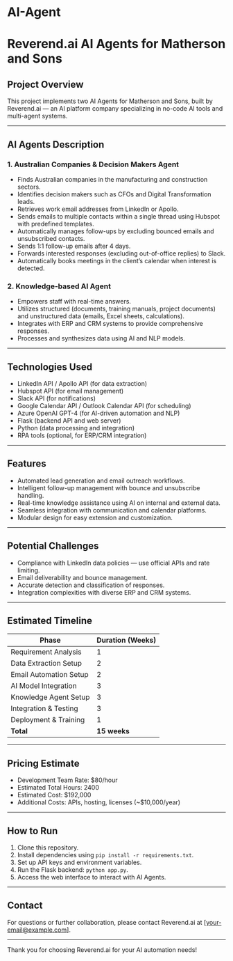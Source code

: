 # AI-Agent

# Reverend.ai AI Agents for Matherson and Sons

## Project Overview

This project implements two AI Agents for Matherson and Sons, built by Reverend.ai — an AI platform company specializing in no-code AI tools and multi-agent systems.

---

## AI Agents Description

### 1. Australian Companies & Decision Makers Agent

- Finds Australian companies in the manufacturing and construction sectors.
- Identifies decision makers such as CFOs and Digital Transformation leads.
- Retrieves work email addresses from LinkedIn or Apollo.
- Sends emails to multiple contacts within a single thread using Hubspot with predefined templates.
- Automatically manages follow-ups by excluding bounced emails and unsubscribed contacts.
- Sends 1:1 follow-up emails after 4 days.
- Forwards interested responses (excluding out-of-office replies) to Slack.
- Automatically books meetings in the client’s calendar when interest is detected.

### 2. Knowledge-based AI Agent

- Empowers staff with real-time answers.
- Utilizes structured (documents, training manuals, project documents) and unstructured data (emails, Excel sheets, calculations).
- Integrates with ERP and CRM systems to provide comprehensive responses.
- Processes and synthesizes data using AI and NLP models.

---

## Technologies Used

- LinkedIn API / Apollo API (for data extraction)
- Hubspot API (for email management)
- Slack API (for notifications)
- Google Calendar API / Outlook Calendar API (for scheduling)
- Azure OpenAI GPT-4 (for AI-driven automation and NLP)
- Flask (backend API and web server)
- Python (data processing and integration)
- RPA tools (optional, for ERP/CRM integration)

---

## Features

- Automated lead generation and email outreach workflows.
- Intelligent follow-up management with bounce and unsubscribe handling.
- Real-time knowledge assistance using AI on internal and external data.
- Seamless integration with communication and calendar platforms.
- Modular design for easy extension and customization.

---

## Potential Challenges

- Compliance with LinkedIn data policies — use official APIs and rate limiting.
- Email deliverability and bounce management.
- Accurate detection and classification of responses.
- Integration complexities with diverse ERP and CRM systems.

---

## Estimated Timeline

| Phase                   | Duration (Weeks) |
|-------------------------|------------------|
| Requirement Analysis     | 1                |
| Data Extraction Setup    | 2                |
| Email Automation Setup   | 2                |
| AI Model Integration     | 3                |
| Knowledge Agent Setup    | 3                |
| Integration & Testing    | 3                |
| Deployment & Training    | 1                |
| **Total**               | **15 weeks**     |

---

## Pricing Estimate

- Development Team Rate: $80/hour
- Estimated Total Hours: 2400
- Estimated Cost: $192,000
- Additional Costs: APIs, hosting, licenses (~$10,000/year)

---

## How to Run

1. Clone this repository.
2. Install dependencies using `pip install -r requirements.txt`.
3. Set up API keys and environment variables.
4. Run the Flask backend: `python app.py`.
5. Access the web interface to interact with AI Agents.

---

## Contact

For questions or further collaboration, please contact Reverend.ai at [your-email@example.com].

---

Thank you for choosing Reverend.ai for your AI automation needs!

